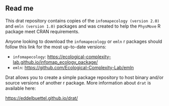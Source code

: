 ## Read me

This drat repository contains copies of the `infomapecology (version 2.0)` and `emln (version 1.0)` packages and was created to help the `PhysMove` R package meet CRAN requirements.

Anyone looking to download the `infomapecology` or `emln` r packages should follow this link for the most up-to-date versions:

* `infomapecology`: https://ecological-complexity-lab.github.io/infomap_ecology_package/
* `emln`: https://github.com/Ecological-Complexity-Lab/emln

Drat allows you to create a simple package repository to host binary and/or source versions of another r package. More information about `drat` is available here:

https://eddelbuettel.github.io/drat/
